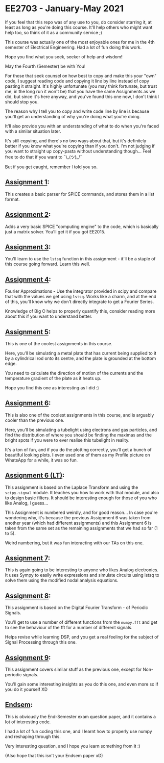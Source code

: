 # EE2703 - January-May 2021

If you feel that this repo was of any use to you, do consider starring it, at least as long as you're doing this course. It'll help others who might want help too, so think of it as a community service ;)

This course was actually one of the most enjoyable ones for me in the 4th semester of Electrical Engineering. Had a lot of fun doing this work. 

Hope you find what you seek, seeker of help and wisdom!

May the Fourth (Semester) be with You!

For those that seek counsel on how best to copy and make this your "own" code, I suggest reading code and copying it line by line instead of copy pasting it straight. It's highly unfortunate (you may think fortunate, but trust me, in the long run it won't be) that you have the same Assignments as we did, but since it's here anyway, and you've found this one now, I don't think I should stop you.

The reason why I tell you to copy and write code line by line is because you'll get an understanding of why you're doing what you're doing. 

It'll also provide you with an understanding of what to do when you're faced with a similar situation later. 

It's still copying, and there's no two ways about that, but it's definitely better if you know what you're copying than if you don't. I'm not judging if you want to straight up copy-pasta without understanding though... Feel free to do that if you want to ¯\\\_(ツ)\_/¯ 

But if you get caught, remember I told you so.

## [Assignment 1](Assignment%201):

This creates a basic parser for SPICE commands, and stores them in a list format.

## [Assignment 2](Assignment%202):

Adds a very basic SPICE "computing engine" to the code, which is basically just a matrix solver. You'll get it if you got EE2015.

## [Assignment 3](Assignment%203):

You'll learn to use the `lstsq` function in this assignment - it'll be a staple of this course going forward. Learn this well.

## [Assignment 4](Assignment%204):

Fourier Approximations - Use the integrator provided in scipy and compare that with the values we get using `lstsq`. Works like a charm, and at the end of this, you'll know why we don't directly integrate to get a Fourier Series.

Knowledge of Big O helps to properly quantify this, consider reading more about this if you want to understand better.

## [Assignment 5](Assignment%205):

This is one of the coolest assignments in this course.

Here, you'll be simulating a metal plate that has current being supplied to it by a cylindrical rod onto its centre, and the plate is grounded at the bottom edge.

You need to calculate the direction of motion of the currents and the temperature gradient of the plate as it heats up.

Hope you find this one as interesting as I did :)

## [Assignment 6](Assignment%206):

This is also one of the coolest assignments in this course, and is arguably cooler than the previous one.

Here, you'll be simulating a tubelight using electrons and gas particles, and find the distribution of where you should be finding the maximas and the bright spots if you were to ever realise this tubelight in reality.

It's a ton of fun, and if you do the plotting correctly, you'll get a bunch of beautiful looking plots. I even used one of them as my Profile picture on WhatsApp for a while, it was so fun.

## [Assignment 6 (LT)](Assignment%206%20(LT)):

This assignment is based on the Laplace Transform and using the `scipy.signal` module. It teaches you how to work with that module, and also to design basic filters. It should be interesting enough for those of you who like Analog, I guess...

This Assignment is numbered weirdly, and for good reason... In case you're wondering why, it's because the previous Assignment 6 was taken from another year (which had different assignments) and this Assignment 6 is taken from the same set as the remaining assignments that we had so far (1 to 5).

Weird numbering, but it was fun interacting with our TAs on this one.

## [Assignment 7](Assignment%207):

This is again going to be interesting to anyone who likes Analog electronics. It uses Sympy to easily write expressions and simulate circuits using lstsq to solve them using the modified nodal analysis equations.

## [Assignment 8](Assignment%208):

This assignment is based on the Digital Fourier Transform - of Periodic Signals.

You'll get to use a number of different functions from the `numpy.fft` and get to see the behaviour of the fft for a number of different signals.

Helps revise while learning DSP, and you get a real feeling for the subject of Signal Processing through this one.

## [Assignment 9](Assignment%209):

This assignment covers similar stuff as the previous one, except for Non-periodic signals.

You'll gain some interesting insights as you do this one, and even more so if you do it yourself XD

## [Endsem](Endsem):

This is obviously the End-Semester exam question paper, and it contains a lot of interesting code.

I had a lot of fun coding this one, and I learnt how to properly use numpy and reshaping through this.

Very interesting question, and I hope you learn something from it :)

(Also hope that this isn't your Endsem paper xD)
